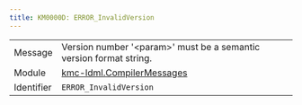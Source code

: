 ```yaml
---
title: KM0000D: ERROR_InvalidVersion
---
```


|            |           |
|------------|---------- |
| Message    | Version number '&lt;param&gt;' must be a semantic version format string\. |
| Module     | [kmc-ldml.CompilerMessages](kmc-ldml.compilermessages) |
| Identifier | `ERROR_InvalidVersion` |


